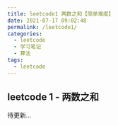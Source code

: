 ```yaml
---
title: leetcode1 两数之和【简单难度】
date: 2021-07-17 09:02:48
permalink: /leetcode1/
categories:
  - leetcode
  - 学习笔记
  - 算法  
tags:
  - leetcode
---
```

## leetcode 1 - 两数之和

待更新...

